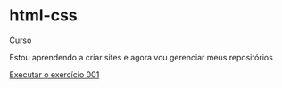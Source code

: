 # html-css
 Curso

Estou aprendendo a criar sites e agora vou gerenciar meus repositórios

<a href="https://abryanss.github.io/html-css/exercícios/EX001/">Executar o exercício 001</a>